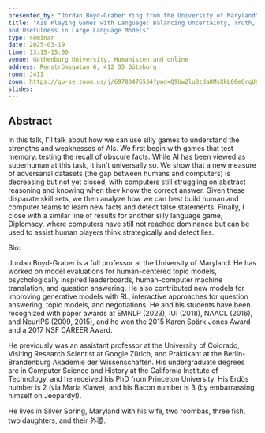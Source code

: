 ```yaml
---
presented_by: "Jordan Boyd-Graber Ying from the University of Maryland"
title: "AIs Playing Games with Language: Balancing Uncertainty, Truth,
and Usefulness in Large Language Models"
type: seminar
date: 2025-03-19
time: 13:15-15:00
venue: Gothenburg University, Humanisten and online
address: Renströmsgatan 6, 412 55 Göteborg
room: J411
zoom: https://gu-se.zoom.us/j/69780476534?pwd=Q9Uw2lu0zda8MsXkL08eGrqU64DMpp.1
slides:
---
```


## Abstract

In this talk, I'll talk about how we can use silly games to understand
the strengths and weaknesses of AIs.  We first begin with games that
test memory: testing the recall of obscure facts.  While AI has been
viewed as superhuman at this task, it isn't universally so.  We show
that a new measure of adversarial datasets (the gap between humans and
computers) is decreasing but not yet closed, with computers still
struggling on abstract reasoning and knowing when they know the
correct answer.  Given these disparate skill sets, we then analyze how
we can best build human and computer teams to learn new facts and
detect false statements.  Finally, I close with a similar line of
results for another silly language game, Diplomacy, where computers
have still not reached dominance but can be used to assist human
players think strategically and detect lies.

Bio:

Jordan Boyd-Graber is a full professor at the University of Maryland.
He has worked on model evaluations for human-centered topic models,
psychologically inspired leaderboards, human–computer machine
translation, and question answering.  He also contributed new models
for improving generative models with RL, interactive approaches for
question answering, topic models, and negotiations. He and his
students have been recognized with paper awards at  EMNLP (2023), IUI
(2018), NAACL (2016), and NeurIPS (2009, 2015), and he won the 2015
Karen Spärk Jones Award and a 2017 NSF CAREER Award.

He previously was an assistant professor at the University of
Colorado, Visiting Research Scientist at Google Zürich, and Praktikant
at the Berlin-Brandenburg Akademie der Wissenschaften.  His
undergraduate degrees are in Computer Science and History at the
California Institute of Technology, and he received his PhD from
Princeton University.  His Erdös number is 2 (via Maria Klawe), and
his Bacon number is 3 (by embarrassing himself on Jeopardy!).

He lives in Silver Spring, Maryland with his wife, two roombas, three
fish, two daughters, and their 外婆.

